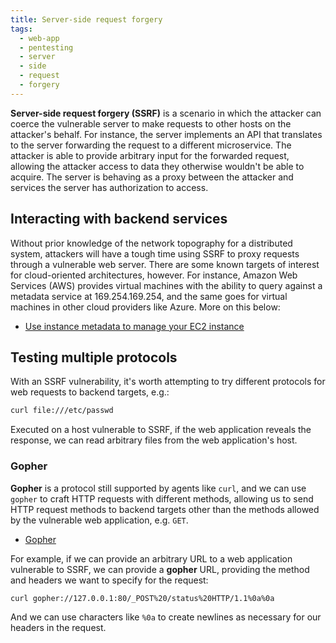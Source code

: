 ```yaml
---
title: Server-side request forgery
tags:
  - web-app
  - pentesting
  - server
  - side
  - request
  - forgery
---
```


**Server-side request forgery (SSRF)** is a scenario in which the attacker can
coerce the vulnerable server to make requests to other hosts on the attacker's
behalf. For instance, the server implements an API that translates to the server
forwarding the request to a different microservice. The attacker is able to
provide arbitrary input for the forwarded request, allowing the attacker access
to data they otherwise wouldn't be able to acquire. The server is behaving as a
proxy between the attacker and services the server has authorization to access.

## Interacting with backend services

Without prior knowledge of the network topography for a distributed system,
attackers will have a tough time using SSRF to proxy requests through a
vulnerable web server. There are some known targets of interest for
cloud-oriented architectures, however. For instance, Amazon Web Services (AWS)
provides virtual machines with the ability to query against a metadata service
at 169.254.169.254, and the same goes for virtual machines in other cloud
providers like Azure. More on this below:

- [Use instance metadata to manage your EC2 instance](https://docs.aws.amazon.com/AWSEC2/latest/UserGuide/ec2-instance-metadata.html#instancedata-data-categories)

## Testing multiple protocols

With an SSRF vulnerability, it's worth attempting to try different protocols for
web requests to backend targets, e.g.:

```bash
curl file:///etc/passwd
```

Executed on a host vulnerable to SSRF, if the web application reveals the
response, we can read arbitrary files from the web application's host.

### Gopher

**Gopher** is a protocol still supported by agents like `curl`, and we can use
`gopher` to craft HTTP requests with different methods, allowing us to send HTTP
request methods to backend targets other than the methods allowed by the
vulnerable web application, e.g. `GET`.

- [Gopher](<https://en.wikipedia.org/wiki/Gopher_(protocol)>)

For example, if we can provide an arbitrary URL to a web application vulnerable
to SSRF, we can provide a **gopher** URL, providing the method and headers we
want to specify for the request:

```bash
curl gopher://127.0.0.1:80/_POST%20/status%20HTTP/1.1%0a%0a
```

And we can use characters like `%0a` to create newlines as necessary for our
headers in the request.
